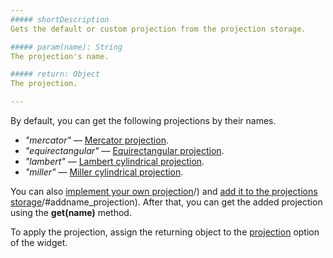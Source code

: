 ```yaml
---
##### shortDescription
Gets the default or custom projection from the projection storage.

##### param(name): String
The projection's name.

##### return: Object
The projection.

---
```

By default, you can get the following projections by their names.

- *"mercator"* &#8212; [Mercator projection](https://en.wikipedia.org/wiki/Mercator_projection).
- *"equirectangular"* &#8212; [Equirectangular projection](https://en.wikipedia.org/wiki/Equirectangular_projection).
- *"lambert"* &#8212; [Lambert cylindrical projection](https://en.wikipedia.org/wiki/Lambert_cylindrical_equal-area_projection).
- *"miller"* &#8212; [Miller cylindrical projection](https://en.wikipedia.org/wiki/Miller_cylindrical_projection).

You can also [implement your own projection](/api-reference/50%20Common/utils/viz/map/3%20Methods/projection(data) '/Documentation/ApiReference/Common/utils/viz/map/Methods/projection(data')/) and [add it to the projections storage](/api-reference/50%20Common/utils/viz/map/3%20Methods/projection(data) '/Documentation/ApiReference/Common/utils/viz/map/Methods/projection(data')/#addname_projection). After that, you can get the added projection using the **get(name)** method.

To apply the projection, assign the returning object to the [projection](/api-reference/20%20Data%20Visualization%20Widgets/dxVectorMap/1%20Configuration/projection.md '/Documentation/ApiReference/Data_Visualization_Widgets/dxVectorMap/Configuration/#projection') option of the  widget.